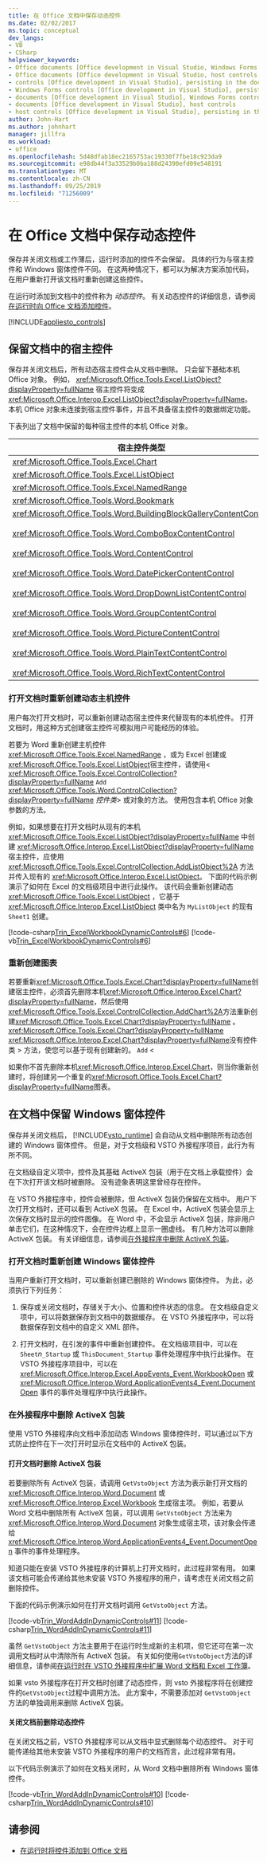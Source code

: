 ```yaml
---
title: 在 Office 文档中保存动态控件
ms.date: 02/02/2017
ms.topic: conceptual
dev_langs:
- VB
- CSharp
helpviewer_keywords:
- Office documents [Office development in Visual Studio, Windows Forms controls
- Office documents [Office development in Visual Studio, host controls
- controls [Office development in Visual Studio], persisting in the document
- Windows Forms controls [Office development in Visual Studio], persisting in the document
- documents [Office development in Visual Studio], Windows Forms controls
- documents [Office development in Visual Studio], host controls
- host controls [Office development in Visual Studio], persisting in the document
author: John-Hart
ms.author: johnhart
manager: jillfra
ms.workload:
- office
ms.openlocfilehash: 5d48dfab18ec2165753ac19330f7fbe18c923da9
ms.sourcegitcommit: e98db44f3a33529b0ba188d24390efd09e548191
ms.translationtype: MT
ms.contentlocale: zh-CN
ms.lasthandoff: 09/25/2019
ms.locfileid: "71256009"
---
```

# <a name="persist-dynamic-controls-in-office-documents"></a>在 Office 文档中保存动态控件

保存并关闭文档或工作薄后，运行时添加的控件不会保留。 具体的行为与宿主控件和 Windows 窗体控件不同。 在这两种情况下，都可以为解决方案添加代码，在用户重新打开该文档时重新创建这些控件。

在运行时添加到文档中的控件称为 *动态控件*。 有关动态控件的详细信息，请参阅[在运行时向 Office 文档添加控件](../vsto/adding-controls-to-office-documents-at-run-time.md)。

[!INCLUDE[appliesto_controls](../vsto/includes/appliesto-controls-md.md)]

## <a name="persist-host-controls-in-the-document"></a>保留文档中的宿主控件

保存并关闭文档后，所有动态宿主控件会从文档中删除。 只会留下基础本机 Office 对象。 例如， <xref:Microsoft.Office.Tools.Excel.ListObject?displayProperty=fullName> 宿主控件将变成 <xref:Microsoft.Office.Interop.Excel.ListObject?displayProperty=fullName>。 本机 Office 对象未连接到宿主控件事件，并且不具备宿主控件的数据绑定功能。

下表列出了文档中保留的每种宿主控件的本机 Office 对象。

|宿主控件类型|本机 Office 对象类型|
|-----------------------|-------------------------------|
|<xref:Microsoft.Office.Tools.Excel.Chart>|<xref:Microsoft.Office.Interop.Excel.Chart>|
|<xref:Microsoft.Office.Tools.Excel.ListObject>|<xref:Microsoft.Office.Interop.Excel.ListObject>|
|<xref:Microsoft.Office.Tools.Excel.NamedRange>|<xref:Microsoft.Office.Interop.Excel.Range>|
|<xref:Microsoft.Office.Tools.Word.Bookmark>|<xref:Microsoft.Office.Interop.Word.Bookmark>|
|<xref:Microsoft.Office.Tools.Word.BuildingBlockGalleryContentControl><br /><br /> <xref:Microsoft.Office.Tools.Word.ComboBoxContentControl><br /><br /> <xref:Microsoft.Office.Tools.Word.ContentControl><br /><br /> <xref:Microsoft.Office.Tools.Word.DatePickerContentControl><br /><br /> <xref:Microsoft.Office.Tools.Word.DropDownListContentControl><br /><br /> <xref:Microsoft.Office.Tools.Word.GroupContentControl><br /><br /> <xref:Microsoft.Office.Tools.Word.PictureContentControl><br /><br /> <xref:Microsoft.Office.Tools.Word.PlainTextContentControl><br /><br /> <xref:Microsoft.Office.Tools.Word.RichTextContentControl>|<xref:Microsoft.Office.Interop.Word.ContentControl>|

### <a name="re-create-dynamic-host-controls-when-documents-are-opened"></a>打开文档时重新创建动态主机控件

用户每次打开文档时，可以重新创建动态宿主控件来代替现有的本机控件。 打开文档时，用这种方式创建宿主控件可模拟用户可能经历的体验。

若要为 Word 重新创建主机控件<xref:Microsoft.Office.Tools.Excel.NamedRange> ，或为 Excel 创建或<xref:Microsoft.Office.Tools.Excel.ListObject>宿主控件，请使用\< <xref:Microsoft.Office.Tools.Excel.ControlCollection?displayProperty=fullName> `Add` <xref:Microsoft.Office.Tools.Word.ControlCollection?displayProperty=fullName> *控件类*> 或对象的方法。 使用包含本机 Office 对象参数的方法。

例如，如果想要在打开文档时从现有的本机 <xref:Microsoft.Office.Tools.Excel.ListObject?displayProperty=fullName> 中创建 <xref:Microsoft.Office.Interop.Excel.ListObject?displayProperty=fullName> 宿主控件，应使用 <xref:Microsoft.Office.Tools.Excel.ControlCollection.AddListObject%2A> 方法并传入现有的 <xref:Microsoft.Office.Interop.Excel.ListObject>。 下面的代码示例演示了如何在 Excel 的文档级项目中进行此操作。 该代码会重新创建动态 <xref:Microsoft.Office.Tools.Excel.ListObject> ，它基于 <xref:Microsoft.Office.Interop.Excel.ListObject> 类中名为 `MyListObject` 的现有 `Sheet1` 创建。

[!code-csharp[Trin_ExcelWorkbookDynamicControls#6](../vsto/codesnippet/CSharp/trin_excelworkbookdynamiccontrols4/Sheet1.cs#6)]
[!code-vb[Trin_ExcelWorkbookDynamicControls#6](../vsto/codesnippet/VisualBasic/trin_excelworkbookdynamiccontrols4/Sheet1.vb#6)]

### <a name="re-create-chart"></a>重新创建图表

若要重新<xref:Microsoft.Office.Tools.Excel.Chart?displayProperty=fullName>创建宿主控件，必须首先删除本机<xref:Microsoft.Office.Interop.Excel.Chart?displayProperty=fullName>，然后使用<xref:Microsoft.Office.Tools.Excel.ControlCollection.AddChart%2A>方法重新创建<xref:Microsoft.Office.Tools.Excel.Chart?displayProperty=fullName> 。 <xref:Microsoft.Office.Tools.Excel.Chart?displayProperty=fullName> <xref:Microsoft.Office.Interop.Excel.Chart?displayProperty=fullName>没有控件类 > 方法，使您可以基于现有创建新的。 `Add` \<

如果你不首先删除本机<xref:Microsoft.Office.Interop.Excel.Chart>，则当你重新创建时，将创建另一个重复的<xref:Microsoft.Office.Tools.Excel.Chart?displayProperty=fullName>图表。

## <a name="persist-windows-forms-controls-in-documents"></a>在文档中保留 Windows 窗体控件

保存并关闭文档后， [!INCLUDE[vsto_runtime](../vsto/includes/vsto-runtime-md.md)] 会自动从文档中删除所有动态创建的 Windows 窗体控件。 但是，对于文档级和 VSTO 外接程序项目，此行为有所不同。

在文档级自定义项中，控件及其基础 ActiveX 包装（用于在文档上承载控件）会在下次打开该文档时被删除。 没有迹象表明这里曾经存在控件。

在 VSTO 外接程序中，控件会被删除，但 ActiveX 包装仍保留在文档中。 用户下次打开文档时，还可以看到 ActiveX 包装。 在 Excel 中，ActiveX 包装会显示上次保存文档时显示的控件图像。 在 Word 中，不会显示 ActiveX 包装，除非用户单击它们，在这种情况下，会在控件边框上显示一圈虚线。 有几种方法可以删除 ActiveX 包装。 有关详细信息，请参阅[在外接程序中删除 ActiveX 包装](#removingActiveX)。

### <a name="re-create-windows-forms-controls-when-documents-are-opened"></a>打开文档时重新创建 Windows 窗体控件

当用户重新打开文档时，可以重新创建已删除的 Windows 窗体控件。 为此，必须执行下列任务：

1. 保存或关闭文档时，存储关于大小、位置和控件状态的信息。 在文档级自定义项中，可以将数据保存到文档中的数据缓存。 在 VSTO 外接程序中，可以将数据保存到文档中的自定义 XML 部件。

2. 打开文档时，在引发的事件中重新创建控件。 在文档级项目中，可以在 `Sheet`*n*`_Startup` 或 `ThisDocument_Startup` 事件处理程序中执行此操作。 在 VSTO 外接程序项目中，可以在 <xref:Microsoft.Office.Interop.Excel.AppEvents_Event.WorkbookOpen> 或 <xref:Microsoft.Office.Interop.Word.ApplicationEvents4_Event.DocumentOpen> 事件的事件处理程序中执行此操作。

### <a name="removingActiveX"></a>在外接程序中删除 ActiveX 包装

使用 VSTO 外接程序向文档中添加动态 Windows 窗体控件时，可以通过以下方式防止控件在下一次打开时显示在文档中的 ActiveX 包装。

#### <a name="remove-activex-wrappers-when-the-document-is-opened"></a>打开文档时删除 ActiveX 包装

若要删除所有 ActiveX 包装，请调用 `GetVstoObject` 方法为表示新打开文档的 <xref:Microsoft.Office.Interop.Word.Document> 或 <xref:Microsoft.Office.Interop.Excel.Workbook> 生成宿主项。 例如，若要从 Word 文档中删除所有 ActiveX 包装，可以调用 `GetVstoObject` 方法来为 <xref:Microsoft.Office.Interop.Word.Document> 对象生成宿主项，该对象会传递给 <xref:Microsoft.Office.Interop.Word.ApplicationEvents4_Event.DocumentOpen> 事件的事件处理程序。

知道只能在安装 VSTO 外接程序的计算机上打开文档时，此过程非常有用。 如果该文档可能会传递给其他未安装 VSTO 外接程序的用户，请考虑在关闭文档之前删除控件。

下面的代码示例演示如何在打开文档时调用 `GetVstoObject` 方法。

[!code-vb[Trin_WordAddInDynamicControls#11](../vsto/codesnippet/VisualBasic/trin_wordaddindynamiccontrols/ThisAddIn.vb#11)]
[!code-csharp[Trin_WordAddInDynamicControls#11](../vsto/codesnippet/CSharp/Trin_WordAddInDynamicControls/ThisAddIn.cs#11)]

虽然 `GetVstoObject` 方法主要用于在运行时生成新的主机项，但它还可在第一次调用文档时从中清除所有 ActiveX 包装。 有关如何使用`GetVstoObject`方法的详细信息，请参阅[在运行时在 VSTO 外接程序中扩展 Word 文档和 Excel 工作簿](../vsto/extending-word-documents-and-excel-workbooks-in-vsto-add-ins-at-run-time.md)。

如果 vsto 外接程序在打开文档时创建了动态控件，则 vsto 外接程序将在创建控件的`GetVstoObject`过程中调用方法。 此方案中，不需要添加对 `GetVstoObject` 方法的单独调用来删除 ActiveX 包装。

#### <a name="remove-the-dynamic-controls-before-the-document-is-closed"></a>关闭文档前删除动态控件

在关闭文档之前，VSTO 外接程序可以从文档中显式删除每个动态控件。 对于可能传递给其他未安装 VSTO 外接程序的用户的文档而言，此过程非常有用。

以下代码示例演示了如何在文档关闭时，从 Word 文档中删除所有 Windows 窗体控件。

[!code-vb[Trin_WordAddInDynamicControls#10](../vsto/codesnippet/VisualBasic/trin_wordaddindynamiccontrols/ThisAddIn.vb#10)]
[!code-csharp[Trin_WordAddInDynamicControls#10](../vsto/codesnippet/CSharp/Trin_WordAddInDynamicControls/ThisAddIn.cs#10)]

## <a name="see-also"></a>请参阅

- [在运行时将控件添加到 Office 文档](../vsto/adding-controls-to-office-documents-at-run-time.md)
